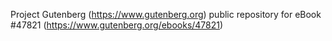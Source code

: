 Project Gutenberg (https://www.gutenberg.org) public repository for eBook #47821 (https://www.gutenberg.org/ebooks/47821)
